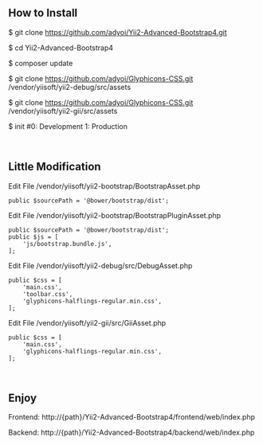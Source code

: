 ## How to Install

$ git clone https://github.com/adyoi/Yii2-Advanced-Bootstrap4.git

$ cd Yii2-Advanced-Bootstrap4

$ composer update

$ git clone https://github.com/adyoi/Glyphicons-CSS.git /vendor/yiisoft/yii2-debug/src/assets

$ git clone https://github.com/adyoi/Glyphicons-CSS.git /vendor/yiisoft/yii2-gii/src/assets

$ init #0: Development 1: Production

<br>

## Little Modification

Edit File /vendor/yiisoft/yii2-bootstrap/BootstrapAsset.php
```
public $sourcePath = '@bower/bootstrap/dist';
```

Edit File /vendor/yiisoft/yii2-bootstrap/BootstrapPluginAsset.php
```
public $sourcePath = '@bower/bootstrap/dist';
public $js = [
    'js/bootstrap.bundle.js',
];
```

Edit File /vendor/yiisoft/yii2-debug/src/DebugAsset.php
```
public $css = [
    'main.css',
    'toolbar.css',
    'glyphicons-halflings-regular.min.css',
];
```

Edit File /vendor/yiisoft/yii2-gii/src/GiiAsset.php
```
public $css = [
    'main.css',
    'glyphicons-halflings-regular.min.css',
];
```

<br>

## Enjoy

Frontend:
http://{path}/Yii2-Advanced-Bootstrap4/frontend/web/index.php

Backend:
http://{path}/Yii2-Advanced-Bootstrap4/backend/web/index.php
